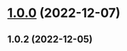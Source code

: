 # [1.0.0](https://github.com/weixiaodece/plus-utils/compare/v1.0.2...v1.0.0) (2022-12-07)



## 1.0.2 (2022-12-05)



